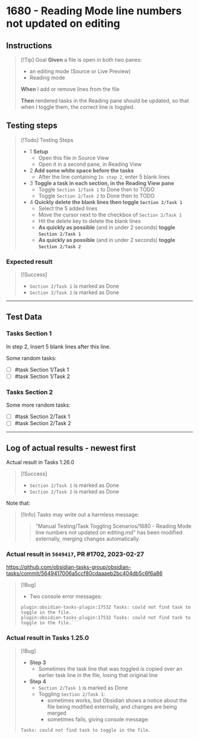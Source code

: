 # 1680 - Reading Mode line numbers not updated on editing

## Instructions

> [!Tip] Goal
> **Given** a file is open in both two panes:
>
> - an editing mode (Source or Live Preview)
> - Reading mode
>
> **When** I add or remove lines from the file
>
> **Then** rendered tasks in the Reading pane should be updated, so that when I toggle them, the correct line is toggled.

## Testing steps

> [!Todo] Testing Steps
>
> - 1 **Setup**
>   - Open this file in Source View
>   - Open it in a second pane, in Reading View
> - 2 **Add some white space before the tasks**
>   - After the line containing `In step 2`, enter 5 blank lines
> - 3 **Toggle a task in each section, in the Reading View pane**
>   - Toggle `Section 1/Task 1` to Done then to TODO
>   - Toggle `Section 2/Task 2` to Done then to TODO
> - 4 **Quickly delete the blank lines then toggle `Section 2/Task 1`**
>   - Select the 5 added lines
>   - Move the cursor next to the checkbox of `Section 2/Task 1`
>   - Hit the delete key to delete the blank lines
>   - **As quickly as possible** (and in under 2 seconds) **toggle `Section 2/Task 1`**
>   - **As quickly as possible** (and in under 2 seconds) **toggle `Section 2/Task 2`**

### Expected result

> [!Success]
>
> - `Section 2/Task 1` is marked as Done
> - `Section 2/Task 2` is marked as Done

---

## Test Data

### Tasks Section 1

In step 2, Insert 5 blank lines after this line.

Some random tasks:

- [ ] #task Section 1/Task 1
- [ ] #task Section 1/Task 2

### Tasks Section 2

Some more random tasks:

- [ ] #task Section 2/Task 1
- [ ] #task Section 2/Task 2

---

## Log of actual results - newest first

Actual result in Tasks 1.26.0

> [!Success]
>
> - `Section 2/Task 1` is marked as Done
> - `Section 2/Task 2` is marked as Done

Note that:

> [!Info]
> Tasks may write out a harmless message:
>
> > "Manual Testing/Task Toggling Scenarios/1680 - Reading Mode line numbers not updated on editing.md" has been modified externally, merging changes automatically.

### Actual result in `5649417`, PR #1702, 2023-02-27

<https://github.com/obsidian-tasks-group/obsidian-tasks/commit/5649417006a5ccf80cdaaaeb2bc404db5c6f6a86>

> [!Bug]
>
> - Two console error messages:
>
> ```text
> plugin:obsidian-tasks-plugin:17532 Tasks: could not find task to toggle in the file.
> plugin:obsidian-tasks-plugin:17532 Tasks: could not find task to toggle in the file.```
> ```

### Actual result in Tasks 1.25.0

> [!Bug]
>
> - **Step 3**
>   - Sometimes the task line that was toggled is copied over an earlier task line in the file, losing that original line
> - **Step 4**
>   - `Section 2/Task 1` is marked as Done
>   - Toggling `Section 2/Task 1`:
>     - sometimes works, but Obsidian shows a notice about the file being modified externally, and changes are being merged
>     - sometimes fails, giving console message:
>
> ```text
> Tasks: could not find task to toggle in the file.
> ```
